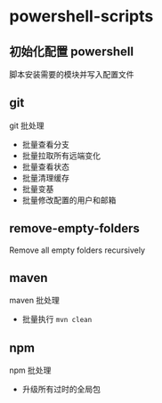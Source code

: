 # powershell-scripts

## 初始化配置 powershell

脚本安装需要的模块并写入配置文件

## git

git 批处理

- 批量查看分支
- 批量拉取所有远端变化
- 批量查看状态
- 批量清理缓存
- 批量变基
- 批量修改配置的用户和邮箱

## remove-empty-folders

Remove all empty folders recursively

## maven

maven 批处理

- 批量执行 `mvn clean`

## npm

npm 批处理

- 升级所有过时的全局包
